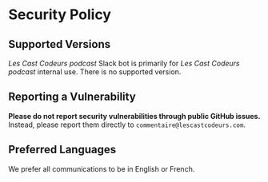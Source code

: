 # Security Policy

## Supported Versions

_Les Cast Codeurs podcast_ Slack bot is primarily for _Les Cast Codeurs podcast_ internal use. There is no supported
version.

## Reporting a Vulnerability

**Please do not report security vulnerabilities through public GitHub issues.** Instead, please report them directly
to `commentaire@lescastcodeurs.com`.

## Preferred Languages

We prefer all communications to be in English or French.
